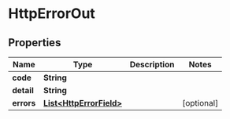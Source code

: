

# HttpErrorOut

## Properties

Name | Type | Description | Notes
------------ | ------------- | ------------- | -------------
**code** | **String** |  | 
**detail** | **String** |  | 
**errors** | [**List&lt;HttpErrorField&gt;**](HttpErrorField.md) |  |  [optional]



